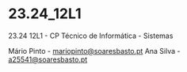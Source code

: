 # 23.24_12L1
23.24 12L1 - CP Técnico de Informática - Sistemas

Mário Pinto - mariopinto@soaresbasto.pt
Ana Silva - a25541@soaresbasto.pt